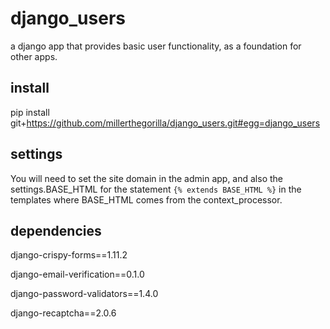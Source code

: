 # django_users
a django app that provides basic user functionality, as a foundation for other apps.

## install
pip install git+https://github.com/millerthegorilla/django_users.git#egg=django_users

## settings
You will need to set the site domain in the admin app, and also the settings.BASE_HTML for the statement `{% extends BASE_HTML %}` in the templates where BASE_HTML comes from the context_processor.

## dependencies
django-crispy-forms==1.11.2

django-email-verification==0.1.0

django-password-validators==1.4.0

django-recaptcha==2.0.6

